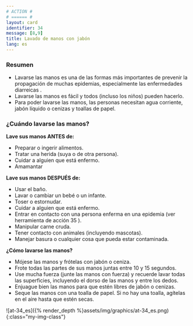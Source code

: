 ```yaml
---
# ACTION #
# ====== #
layout: card
identifier: 34
message: [8,9]
title: Lavado de manos con jabón
lang: es
---
```


### Resumen

- Lavarse las manos es una de las formas más importantes de prevenir la propagación de muchas epidemias, especialmente las enfermedades diarreicas <a class="crosslink" href="{% render_depth %}{% render_link disease|1 %}"><i class="fas fa-external-link-alt" aria-hidden="true"></i></a>.
- Lavarse las manos es fácil y todos (incluso los niños) pueden hacerlo.
- Para poder lavarse las manos, las personas necesitan agua corriente, jabón líquido o cenizas y toallas de papel.

### ¿Cuándo lavarse las manos?
**Lave sus manos ANTES de:**
- Preparar o ingerir alimentos.
- Tratar una herida (suya o de otra persona).
- Cuidar a alguien que está enfermo.
- Amamantar

**Lave sus manos DESPUÉS de:**
- Usar el baño.
- Lavar o cambiar un bebé o un infante.
- Toser o estornudar.
- Cuidar a alguien que está enfermo.
- Entrar en contacto con una persona enferma en una epidemia (ver herramienta de acción 35 <a class="crosslink" href="{% render_depth %}{% render_link action|35 %}"><i class="fas fa-external-link-alt" aria-hidden="true"></i></a>).
- Manipular carne cruda.
- Tener contacto con animales (incluyendo mascotas).
- Manejar basura o cualquier cosa que pueda estar contaminada.

**¿Cómo lavarse las manos?**
- Mójese las manos y frótelas con jabón o ceniza.
- Frote todas las partes de sus manos juntas entre 10 y 15 segundos.
- Use mucha fuerza (junte las manos con fuerza) y recuerde lavar todas las superficies, incluyendo el dorso de las manos y entre los dedos.
- Enjuague bien las manos para que estén libres de jabón o cenizas.
- Seque las manos con una toalla de papel. Si no hay una toalla, agítelas en el aire hasta que estén secas.

![at-34_es]({% render_depth %}assets/img/graphics/at-34_es.png){:class="my-img-class"}
